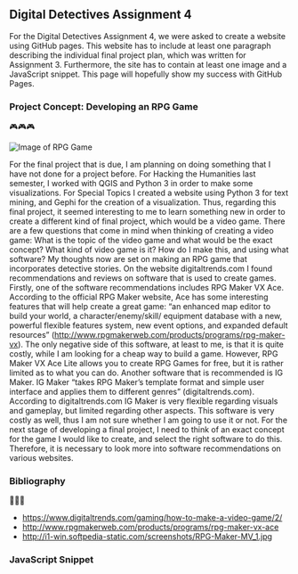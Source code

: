 ## Digital Detectives Assignment 4

For the Digital Detectives Assignment 4, we were asked to create a website using GitHub pages. This website has to include at least one paragraph describing the individual final project plan, which was written for Assignment 3. Furthermore, the site has to contain at least one image and a JavaScript snippet. This page will hopefully show my success with GitHub Pages. 

### Project Concept: Developing an RPG Game
:video_game::video_game::video_game:

  ![Image of RPG Game](http://i1-win.softpedia-static.com/screenshots/RPG-Maker-MV_1.jpg)
  
  For the final project that is due, I am planning on doing something that I have not done for a project before. For Hacking the Humanities last semester, I worked with QGIS and Python 3 in order to make some visualizations. For Special Topics I created a website using Python 3 for text mining, and Gephi for the creation of a visualization. Thus, regarding this final project, it seemed interesting to me to learn something new in order to create a different kind of final project, which would be a video game. There are a few questions that come in mind when thinking of creating a video game: What is the topic of the video game and what would be the exact concept? What kind of video game is it? How do I make this, and using what software? 
	  My thoughts now are set on making an RPG game that incorporates detective stories. On the website digitaltrends.com I found recommendations and reviews on software that is used to create games. Firstly, one of the software recommendations includes RPG Maker VX Ace. According to the official RPG Maker website, Ace has some interesting features that will help create a great game: “an enhanced map editor to build your world, a character/enemy/skill/ equipment database with a new, powerful flexible features system, new event options, and expanded default resources” (http://www.rpgmakerweb.com/products/programs/rpg-maker-vx). The only negative side of this software, at least to me, is that it is quite costly, while I am looking for a cheap way to build a game. However, RPG Maker VX Ace Lite allows you to create RPG Games for free, but it is rather limited as to what you can do. Another software that is recommended is IG Maker. IG Maker “takes RPG Maker’s template format and simple user interface and applies them to different genres” (digitaltrends.com).  According to digitaltrends.com IG Maker is very flexible regarding visuals and gameplay, but limited regarding other aspects. This software is very costly as well, thus I am not sure whether I am going to use it or not. 
	  For the next stage of developing a final project, I need to think of an exact concept for the game I would like to create, and select the right software to do this. Therefore, it is necessary to look more into software recommendations on various websites.

### Bibliography
:closed_book::closed_book::closed_book:
-	https://www.digitaltrends.com/gaming/how-to-make-a-video-game/2/
-	http://www.rpgmakerweb.com/products/programs/rpg-maker-vx-ace
- 	http://i1-win.softpedia-static.com/screenshots/RPG-Maker-MV_1.jpg

### JavaScript Snippet 
